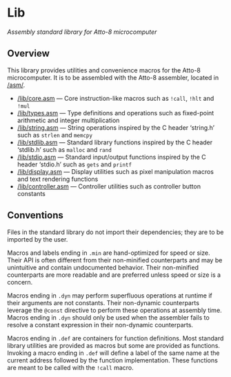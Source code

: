# Lib

_Assembly standard library for Atto-8 microcomputer_

## Overview

This library provides utilities and convenience macros for the Atto-8 microcomputer. It is to be assembled with the Atto-8 assembler, located in [/asm/](../asm/).

- [/lib/core.asm](core.asm) — Core instruction-like macros such as `!call`, `!hlt` and `!mul`
- [/lib/types.asm](types.asm) — Type definitions and operations such as fixed-point arithmetic and integer multiplication
- [/lib/string.asm](string.asm) — String operations inspired by the C header ‘string.h’ such as `strlen` and `memcpy`
- [/lib/stdlib.asm](stdlib.asm) — Standard library functions inspired by the C header ‘stdlib.h’ such as `malloc` and `rand`
- [/lib/stdio.asm](stdio.asm) — Standard input/output functions inspired by the C header ‘stdio.h’ such as `gets` and `printf`
- [/lib/display.asm](display.asm) — Display utilities such as pixel manipulation macros and text rendering functions
- [/lib/controller.asm](controller.asm) — Controller utilities such as controller button constants

## Conventions

Files in the standard library do not import their dependencies; they are to be imported by the user.

Macros and labels ending in `.min` are hand-optimized for speed or size. Their API is often different from their non-minified counterparts and may be unintuitive and contain undocumented behavior. Their non-minified counterparts are more readable and are preferred unless speed or size is a concern.

Macros ending in `.dyn` may perform superfluous operations at runtime if their arguments are not constants. Their non-dynamic counterparts leverage the `@const` directive to perform these operations at assembly time. Macros ending in `.dyn` should only be used when the assembler fails to resolve a constant expression in their non-dynamic counterparts.

Macros ending in `.def` are containers for function definitions. Most standard library utilities are provided as macros but some are provided as functions. Invoking a macro ending in `.def` will define a label of the same name at the current address followed by the function implementation. These functions are meant to be called with the `!call` macro.
